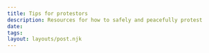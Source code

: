 ```yaml
---
title: Tips for protestors
description: Resources for how to safely and peacefully protest
date: 
tags:
layout: layouts/post.njk
---
```

